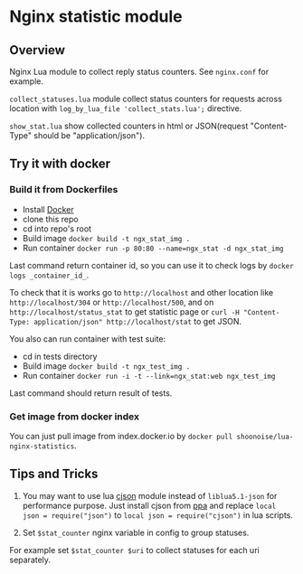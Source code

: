 Nginx statistic module
===================

## Overview

Nginx Lua module to collect reply status counters.
See `nginx.conf` for example.

`collect_statuses.lua` module collect status counters for requests across location with `log_by_lua_file 'collect_stats.lua';` directive.

`show_stat.lua` show collected counters in html or JSON(request "Content-Type" should be "application/json").

## Try it with docker

### Build it from Dockerfiles

* Install [Docker](https://www.docker.io/)
* clone this repo
* cd into repo's root
* Build image `docker build -t ngx_stat_img .`
* Run container `docker run -p 80:80 --name=ngx_stat -d ngx_stat_img`

Last command return container id, so you can use it to check logs by `docker logs _container_id_`.

To check that it is works go to `http://localhost` and other location like `http://localhost/304` or `http://localhost/500`,
and on `http://localhost/status_stat` to get statistic page or `curl -H "Content-Type: application/json" http://localhost/stat` to get JSON.

You also can run container with test suite:

* cd in tests directory
* Build image `docker build -t ngx_test_img .`
* Run container `docker run -i -t --link=ngx_stat:web ngx_test_img`

Last command should return result of tests.

### Get image from docker index

You can just pull image from index.docker.io by `docker pull shoonoise/lua-nginx-statistics`.

## Tips and Tricks

1. You may want to use lua [cjson](http://www.kyne.com.au/~mark/software/lua-cjson-manual.html) module instead of `liblua5.1-json` for performance purpose.
Just install cjson from [ppa](https://launchpad.net/ubuntu/+source/lua-cjson) and replace `local json = require("json")` to `local json = require("cjson")`
in lua scripts.

2. Set `$stat_counter` nginx variable in config to group statuses.

For example set `$stat_counter $uri` to collect statuses for each uri separately.

